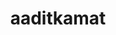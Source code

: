 ---
title: aaditkamat
github: https://github.com/aaditkamat
mode: dark
transition: 3s
archetype:
- Little Bit of Everything
---